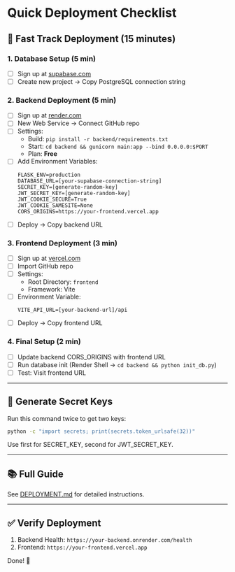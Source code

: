 # Quick Deployment Checklist

## 🚀 Fast Track Deployment (15 minutes)

### 1. Database Setup (5 min)
- [ ] Sign up at [supabase.com](https://supabase.com)
- [ ] Create new project → Copy PostgreSQL connection string

### 2. Backend Deployment (5 min)
- [ ] Sign up at [render.com](https://render.com)
- [ ] New Web Service → Connect GitHub repo
- [ ] Settings:
  - Build: `pip install -r backend/requirements.txt`
  - Start: `cd backend && gunicorn main:app --bind 0.0.0.0:$PORT`
  - Plan: **Free**
- [ ] Add Environment Variables:
  ```
  FLASK_ENV=production
  DATABASE_URL=[your-supabase-connection-string]
  SECRET_KEY=[generate-random-key]
  JWT_SECRET_KEY=[generate-random-key]
  JWT_COOKIE_SECURE=True
  JWT_COOKIE_SAMESITE=None
  CORS_ORIGINS=https://your-frontend.vercel.app
  ```
- [ ] Deploy → Copy backend URL

### 3. Frontend Deployment (3 min)
- [ ] Sign up at [vercel.com](https://vercel.com)
- [ ] Import GitHub repo
- [ ] Settings:
  - Root Directory: `frontend`
  - Framework: Vite
- [ ] Environment Variable:
  ```
  VITE_API_URL=[your-backend-url]/api
  ```
- [ ] Deploy → Copy frontend URL

### 4. Final Setup (2 min)
- [ ] Update backend CORS_ORIGINS with frontend URL
- [ ] Run database init (Render Shell → `cd backend && python init_db.py`)
- [ ] Test: Visit frontend URL

---

## 🔑 Generate Secret Keys

Run this command twice to get two keys:
```bash
python -c "import secrets; print(secrets.token_urlsafe(32))"
```

Use first for SECRET_KEY, second for JWT_SECRET_KEY.

---

## 📚 Full Guide

See [DEPLOYMENT.md](./DEPLOYMENT.md) for detailed instructions.

---

## ✅ Verify Deployment

1. Backend Health: `https://your-backend.onrender.com/health`
2. Frontend: `https://your-frontend.vercel.app`

Done! 🎉

